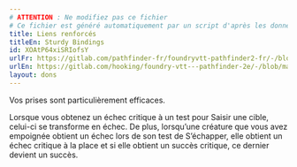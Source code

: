 ```yaml
---
# ATTENTION : Ne modifiez pas ce fichier
# Ce fichier est généré automatiquement par un script d'après les données du module Foundry VTT officiel et de sa traduction
title: Liens renforcés
titleEn: Sturdy Bindings
id: XOAtP64xiSRIofsY
urlFr: https://gitlab.com/pathfinder-fr/foundryvtt-pathfinder2-fr/-/blob/master/data/feats/XOAtP64xiSRIofsY.htm
urlEn: https://gitlab.com/hooking/foundry-vtt---pathfinder-2e/-/blob/master/packs/data/feats.db/sturdy-bindings.json
layout: dons
---
```

Vos prises sont particulièrement efficaces.

Lorsque vous obtenez un échec critique à un test pour Saisir une cible, celui-ci se transforme en échec. De plus, lorsqu’une créature que vous avez empoignée obtient un échec lors de son test de S’échapper, elle obtient un échec critique à la place et si elle obtient un succès critique, ce dernier devient un succès.
